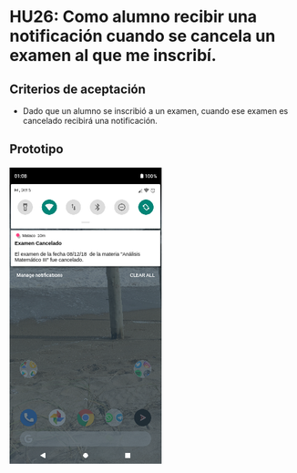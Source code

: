 # HU26: Como alumno recibir una notificación cuando se cancela un examen al que me inscribí.

## Criterios de aceptación
- Dado que un alumno se inscribió a un examen, cuando ese examen es cancelado recibirá una notificación. 

## Prototipo
![Menú lateral de navegación](./prototipos/notificaciones_examen_cancelado.png)
